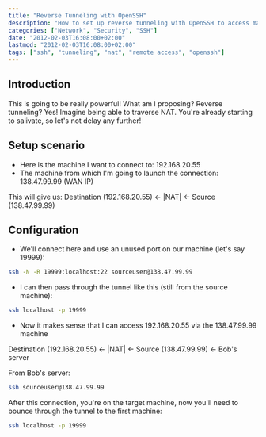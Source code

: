 ```yaml
---
title: "Reverse Tunneling with OpenSSH"
description: "How to set up reverse tunneling with OpenSSH to access machines behind NAT and firewalls."
categories: ["Network", "Security", "SSH"]
date: "2012-02-03T16:08:00+02:00"
lastmod: "2012-02-03T16:08:00+02:00"
tags: ["ssh", "tunneling", "nat", "remote access", "openssh"]
---
```


## Introduction

This is going to be really powerful! What am I proposing? Reverse tunneling? Yes! Imagine being able to traverse NAT. You're already starting to salivate, so let's not delay any further!

## Setup scenario

* Here is the machine I want to connect to: 192.168.20.55
* The machine from which I'm going to launch the connection: 138.47.99.99 (WAN IP)

This will give us:
Destination (192.168.20.55) <- |NAT| <- Source (138.47.99.99)

## Configuration

* We'll connect here and use an unused port on our machine (let's say 19999):

```bash
ssh -N -R 19999:localhost:22 sourceuser@138.47.99.99
```

* I can then pass through the tunnel like this (still from the source machine):

```bash
ssh localhost -p 19999
```

* Now it makes sense that I can access 192.168.20.55 via the 138.47.99.99 machine

Destination (192.168.20.55) <- |NAT| <- Source (138.47.99.99) <- Bob's server

From Bob's server:

```bash
ssh sourceuser@138.47.99.99
```

After this connection, you're on the target machine, now you'll need to bounce through the tunnel to the first machine:

```bash
ssh localhost -p 19999
```
